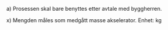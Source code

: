 a) Prosessen skal bare benyttes etter avtale med byggherren.

x) Mengden måles som medgått masse akselerator. Enhet: kg

